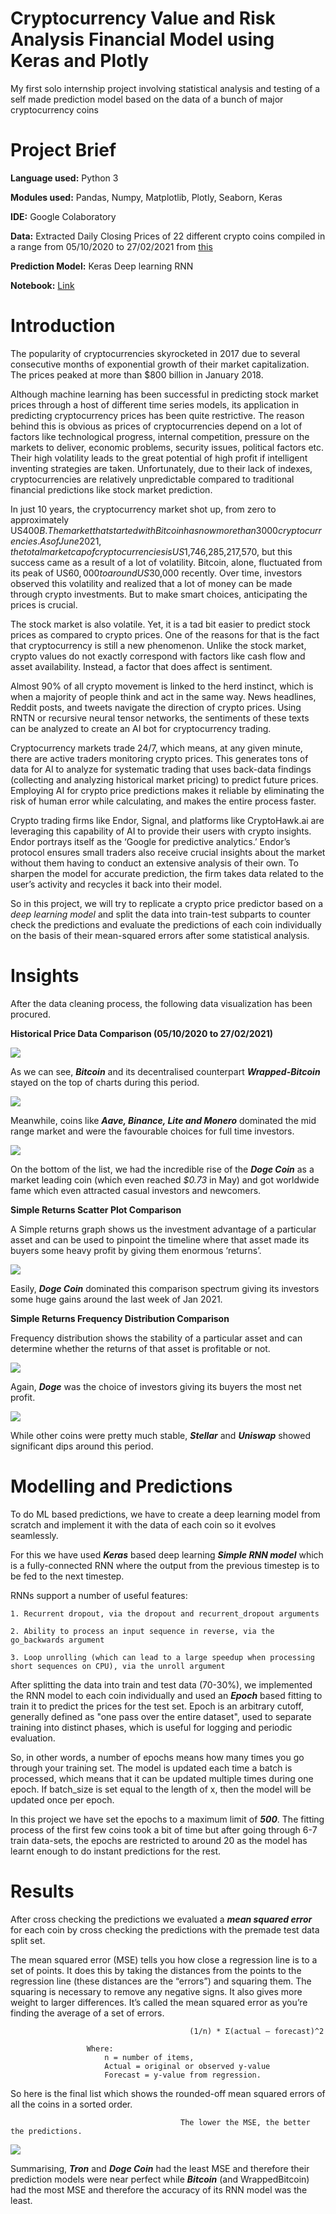 # Cryptocurrency Value and Risk Analysis Financial Model using Keras and Plotly

My first solo internship project involving statistical analysis and testing of a self made prediction model based on the data of a bunch of major cryptocurrency coins

# Project Brief

**Language used:** Python 3

**Modules used:** Pandas, Numpy, Matplotlib, Plotly, Seaborn, Keras

**IDE:** Google Colaboratory

**Data:** Extracted Daily Closing Prices of 22 different crypto coins compiled in a range from 05/10/2020 to 27/02/2021 from [this](https://github.com/babasxn/cryptoAnalysis/blob/main/crypto_train.zip)

**Prediction Model:** Keras Deep learning RNN

**Notebook:** [Link](https://colab.research.google.com/drive/1_7JOCQM4dHSGqj0YbmtLZ1_ni0nqWJIZ?usp=sharing)

# Introduction

The popularity of cryptocurrencies skyrocketed in 2017 due to several consecutive months of exponential growth of their market capitalization. The prices peaked at more than $800 billion in January 2018.

Although machine learning has been successful in predicting stock market prices through a host of different time series models, its application in predicting cryptocurrency prices has been quite restrictive. The reason behind this is obvious as prices of cryptocurrencies depend on a lot of factors like technological progress, internal competition, pressure on the markets to deliver, economic problems, security issues, political factors etc. Their high volatility leads to the great potential of high profit if intelligent inventing strategies are taken. Unfortunately, due to their lack of indexes, cryptocurrencies are relatively unpredictable compared to traditional financial predictions like stock market prediction.

In just 10 years, the cryptocurrency market shot up, from zero to approximately US$400B. The market that started with Bitcoin has now more than 3000 cryptocurrencies. As of June 2021, the total market cap of cryptocurrencies is US$1,746,285,217,570, but this success came as a result of a lot of volatility. Bitcoin, alone, fluctuated from its peak of US$60,000 to around US$30,000 recently. Over time, investors observed this volatility and realized that a lot of money can be made through crypto investments. But to make smart choices, anticipating the prices is crucial.

The stock market is also volatile. Yet, it is a tad bit easier to predict stock prices as compared to crypto prices. One of the reasons for that is the fact that cryptocurrency is still a new phenomenon. Unlike the stock market, crypto values do not exactly correspond with factors like cash flow and asset availability. Instead, a factor that does affect is sentiment.

Almost 90% of all crypto movement is linked to the herd instinct, which is when a majority of people think and act in the same way. News headlines, Reddit posts, and tweets navigate the direction of crypto prices. Using RNTN or recursive neural tensor networks, the sentiments of these texts can be analyzed to create an AI bot for cryptocurrency trading.

Cryptocurrency markets trade 24/7, which means, at any given minute, there are active traders monitoring crypto prices. This generates tons of data for AI to analyze for systematic trading that uses back-data findings (collecting and analyzing historical market pricing) to predict future prices. Employing AI for crypto price predictions makes it reliable by eliminating the risk of human error while calculating, and makes the entire process faster.

Crypto trading firms like Endor, Signal, and platforms like CryptoHawk.ai are leveraging this capability of AI to provide their users with crypto insights. Endor portrays itself as the ‘Google for predictive analytics.’ Endor’s protocol ensures small traders also receive crucial insights about the market without them having to conduct an extensive analysis of their own. To sharpen the model for accurate prediction, the firm takes data related to the user’s activity and recycles it back into their model.

So in this project, we will try to replicate a crypto price predictor based on a *deep learning model* and split the data into train-test subparts to counter check the predictions and evaluate the predictions of each coin individually on the basis of their mean-squared errors after some statistical analysis.

# Insights


After the data cleaning process, the following data visualization has been procured.


**Historical Price Data Comparison (05/10/2020 to 27/02/2021)**

<img src="https://github.com/babasxn/cryptoAnalysis/blob/main/screenshots/Picture1.png">

As we can see, ***Bitcoin*** and its decentralised counterpart ***Wrapped-Bitcoin*** stayed on the top of charts during this period.

<img src="https://github.com/babasxn/cryptoAnalysis/blob/main/screenshots/Picture2.png">

Meanwhile, coins like ***Aave, Binance, Lite and Monero*** dominated the mid range market and were the favourable choices for full time investors.

<img src="https://github.com/babasxn/cryptoAnalysis/blob/main/screenshots/Picture3.png">

On the bottom of the list, we had the incredible rise of the ***Doge Coin*** as a market leading coin (which even reached *$0.73* in May) and got worldwide fame which even attracted casual investors and newcomers.



**Simple Returns Scatter Plot Comparison**

A Simple returns graph shows us the investment advantage of a particular asset and can be used to pinpoint the timeline where that asset made its buyers some heavy profit by giving them enormous ‘returns’.

<img src="https://github.com/babasxn/cryptoAnalysis/blob/main/screenshots/Picture4.png">

Easily, ***Doge Coin*** dominated this comparison spectrum giving its investors some huge gains around the last week of Jan 2021.




**Simple Returns Frequency Distribution Comparison**

Frequency distribution shows the stability of a particular asset and can determine whether the returns of that asset is profitable or not.

<img src="https://github.com/babasxn/cryptoAnalysis/blob/main/screenshots/Picture5.png">

Again, ***Doge*** was the choice of investors giving its buyers the most net profit.

<img src="https://github.com/babasxn/cryptoAnalysis/blob/main/screenshots/Picture6.png">

While other coins were pretty much stable, ***Stellar*** and ***Uniswap*** showed significant dips around this period.

# Modelling and Predictions

To do ML based predictions, we have to create a deep learning model from scratch and implement it with the data of each coin so it evolves seamlessly.

For this we have used ***Keras*** based deep learning ***Simple RNN model*** which is a fully-connected RNN where the output from the previous timestep is to be fed to the next timestep.

RNNs support a number of useful features:

    1. Recurrent dropout, via the dropout and recurrent_dropout arguments
    
    2. Ability to process an input sequence in reverse, via the go_backwards argument
    
    3. Loop unrolling (which can lead to a large speedup when processing short sequences on CPU), via the unroll argument

After splitting the data into train and test data (70-30%), we implemented the RNN model to each coin individually and used an ***Epoch*** based fitting to train it to predict the prices for the test set. Epoch is an arbitrary cutoff, generally defined as "one pass over the entire dataset", used to separate training into distinct phases, which is useful for logging and periodic evaluation.

So, in other words, a number of epochs means how many times you go through your training set. The model is updated each time a batch is processed, which means that it can be updated multiple times during one epoch. If batch_size is set equal to the length of x, then the model will be updated once per epoch.

In this project we have set the epochs to a maximum limit of ***500***. The fitting process of the first few coins took a bit of time but after going through 6-7 train data-sets, the epochs are restricted to around 20 as the model has learnt enough to do instant predictions for the rest.

# Results

After cross checking the predictions we evaluated a ***mean squared error*** for each coin by cross checking the predictions with the premade test data split set. 

The mean squared error (MSE) tells you how close a regression line is to a set of points. It does this by taking the distances from the points to the regression line (these distances are the “errors”) and squaring them. The squaring is necessary to remove any negative signs. It also gives more weight to larger differences. It’s called the mean squared error as you’re finding the average of a set of errors. 
        
                                 
                                            (1/n) * Σ(actual – forecast)^2
       
                     Where: 
                         n = number of items, 
                         Actual = original or observed y-value
                         Forecast = y-value from regression.


So here is the final list which shows the rounded-off mean squared errors of all the coins in a sorted order. 
        
                                          The lower the MSE, the better the predictions.

<img src="https://github.com/babasxn/cryptoAnalysis/blob/main/screenshots/Picture7.png">

Summarising, ***Tron*** and ***Doge Coin*** had the least MSE and therefore their prediction models were near perfect while ***Bitcoin*** (and WrappedBitcoin) had the most MSE and therefore the accuracy of its RNN model was the least.
